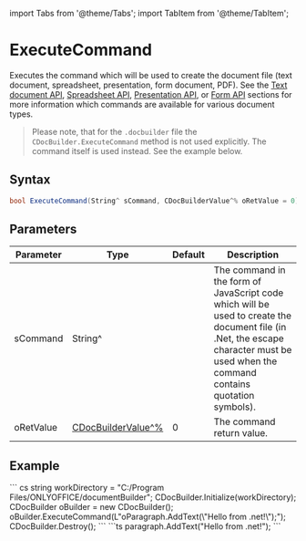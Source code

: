 import Tabs from '@theme/Tabs';
import TabItem from '@theme/TabItem';

# ExecuteCommand

Executes the command which will be used to create the document file (text document, spreadsheet, presentation, form document, PDF). See the [Text document API](/docs/office-api/usage-api/text-document-api/text-document-api.md), [Spreadsheet API](/docs/office-api/usage-api/presentation-api/presentation-api.md), [Presentation API](/docs/office-api/usage-api/presentation-api/presentation-api.md), or [Form API](/docs/office-api/usage-api/form-api/form-api.md) sections for more information which commands are available for various document types.

> Please note, that for the `.docbuilder` file the `CDocBuilder.ExecuteCommand` method is not used explicitly. The command itself is used instead. See the example below.

## Syntax

```cs
bool ExecuteCommand(String^ sCommand, CDocBuilderValue^% oRetValue = 0);
```

## Parameters

| Parameter | Type                                                          | Default | Description                                                                                                                                                                         |
| --------- | ------------------------------------------------------------- | ------- | ----------------------------------------------------------------------------------------------------------------------------------------------------------------------------------- |
| sCommand  | String^                                                       |         | The command in the form of JavaScript code which will be used to create the document file (in .Net, the escape character must be used when the command contains quotation symbols). |
| oRetValue | [CDocBuilderValue^%](../CDocBuilderValue/CDocBuilderValue.md) | 0       | The command return value.                                                                                                                                                           |

## Example

<Tabs>
    <TabItem value="net" label=".Net">
        ``` cs
        string workDirectory = "C:/Program Files/ONLYOFFICE/documentBuilder";
        CDocBuilder.Initialize(workDirectory);
        CDocBuilder oBuilder = new CDocBuilder();
        oBuilder.ExecuteCommand(L"oParagraph.AddText(\"Hello from .net!\");");
        CDocBuilder.Destroy();
        ```
    </TabItem>
    <TabItem value="builder" label=".docbuilder">
        ```ts
        paragraph.AddText("Hello from .net!");
        ```
    </TabItem>
</Tabs>
